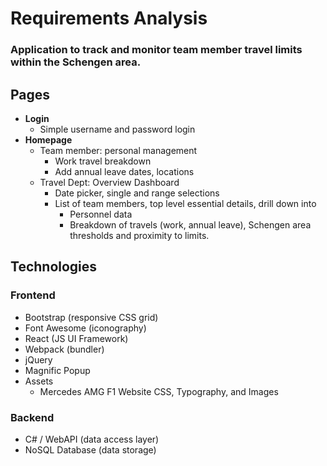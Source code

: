 # Requirements Analysis

### Application to track and monitor team member travel limits within the Schengen area.

## Pages

- **Login**
    - Simple username and password login
- **Homepage**
    - Team member: personal management
        - Work travel breakdown
        - Add annual leave dates, locations
    - Travel Dept: Overview Dashboard
        - Date picker, single and range selections
        - List of team members, top level essential details, drill down into
            - Personnel data
            - Breakdown of travels (work, annual leave), Schengen area thresholds and proximity to limits.


## Technologies

### Frontend
- Bootstrap (responsive CSS grid)
- Font Awesome (iconography)
- React (JS UI Framework)
- Webpack (bundler)
- jQuery
- Magnific Popup 
- Assets
    - Mercedes AMG F1 Website CSS, Typography, and Images

### Backend
- C# / WebAPI (data access layer)
- NoSQL Database (data storage)